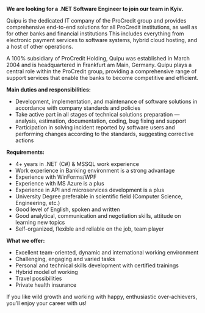 **We are looking for a .NET Software Engineer to join our team in Kyiv.**

Quipu is the dedicated IT company of the ProCredit group and provides
comprehensive end-to-end solutions for all ProCredit institutions, as well as
for other banks and financial institutions This includes everything from
electronic payment services to software systems, hybrid cloud hosting, and a
host of other operations.

  
A 100% subsidiary of ProCredit Holding, Quipu was established in March 2004
and is headquartered in Frankfurt am Main, Germany. Quipu plays a central role
within the ProCredit group, providing a comprehensive range of support
services that enable the banks to become competitive and efficient.

**Main duties and responsibilities:**

  * Development, implementation, and maintenance of software solutions in accordance with company standards and policies
  * Take active part in all stages of technical solutions preparation — analysis, estimation, documentation, coding, bug fixing and support
  * Participation in solving incident reported by software users and performing changes according to the standards, suggesting corrective actions

**Requirements:**

  * 4+ years in .NET (C#) & MSSQL work experience
  * Work experience in Banking environment is a strong advantage
  * Experience with WinForms/WPF
  * Experience with MS Azure is a plus
  * Experience in API and microservices development is a plus
  * University Degree preferable in scientific field (Computer Science, Engineering, etc.)
  * Good level of English, spoken and written
  * Good analytical, communication and negotiation skills, attitude on learning new topics
  * Self-organized, flexible and reliable on the job, team player

**What we offer:**

  * Excellent team-oriented, dynamic and international working environment
  * Challenging, engaging and varied tasks
  * Personal and technical skills development with certified trainings
  * Hybrid model of working
  * Travel possibilities
  * Private health insurance

If you like wild growth and working with happy, enthusiastic over-achievers,
you’ll enjoy your career with us!